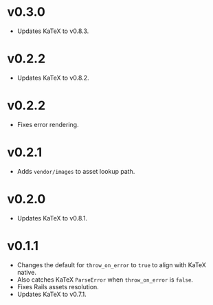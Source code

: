# v0.3.0

* Updates KaTeX to v0.8.3.

# v0.2.2

* Updates KaTeX to v0.8.2.

# v0.2.2

* Fixes error rendering.

# v0.2.1

* Adds `vendor/images` to asset lookup path.

# v0.2.0

* Updates KaTeX to v0.8.1.

# v0.1.1

* Changes the default for `throw_on_error` to `true` to align with KaTeX native.
* Also catches KaTeX `ParseError` when `throw_on_error` is `false`.
* Fixes Rails assets resolution.
* Updates KaTeX to v0.7.1.
